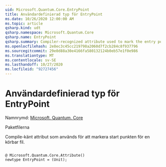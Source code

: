 ```yaml
---
uid: Microsoft.Quantum.Core.EntryPoint
title: Användardefinierad typ för EntryPoint
ms.date: 10/26/2020 12:00:00 AM
ms.topic: article
qsharp.kind: udt
qsharp.namespace: Microsoft.Quantum.Core
qsharp.name: EntryPoint
qsharp.summary: Compiler-recognized attribute used to mark the entry point of an executable.
ms.openlocfilehash: 2e8ec3c45cc219798a2060d7f2cb284c8f937796
ms.sourcegitcommit: 29e0d88a30e4166fa580132124b0eb57e1f0e986
ms.translationtype: MT
ms.contentlocale: sv-SE
ms.lasthandoff: 10/27/2020
ms.locfileid: "92727456"
---
```

# <a name="entrypoint-user-defined-type"></a>Användardefinierad typ för EntryPoint

Namnrymd: [Microsoft. Quantum. Core](xref:Microsoft.Quantum.Core)

Paketfilerna [](https://nuget.org/packages/)


Compile-känt attribut som används för att markera start punkten för en körbar fil.

```qsharp

@ Microsoft.Quantum.Core.Attribute()
newtype EntryPoint = (Unit);
```

